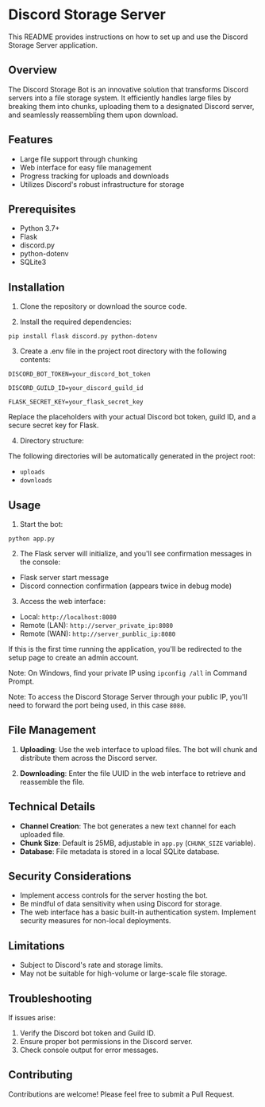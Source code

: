 # Discord Storage Server

This README provides instructions on how to set up and use the Discord Storage Server application.

## Overview

The Discord Storage Bot is an innovative solution that transforms Discord servers into a file storage system. It efficiently handles large files by breaking them into chunks, uploading them to a designated Discord server, and seamlessly reassembling them upon download.

## Features

- Large file support through chunking
- Web interface for easy file management
- Progress tracking for uploads and downloads
- Utilizes Discord's robust infrastructure for storage

## Prerequisites

- Python 3.7+
- Flask
- discord.py
- python-dotenv
- SQLite3

## Installation

1. Clone the repository or download the source code.

2. Install the required dependencies:

  ```pip install flask discord.py python-dotenv```

3. Create a .env file in the project root directory with the following contents:

  ```
  DISCORD_BOT_TOKEN=your_discord_bot_token

  DISCORD_GUILD_ID=your_discord_guild_id

  FLASK_SECRET_KEY=your_flask_secret_key
  ```

  Replace the placeholders with your actual Discord bot token, guild ID, and a secure secret key for Flask.

4. Directory structure:

  The following directories will be automatically generated in the project root:
  - `uploads`
  - `downloads`

## Usage

1. Start the bot:

  ```python app.py```

2. The Flask server will initialize, and you'll see confirmation messages in the console:
  - Flask server start message
  - Discord connection confirmation (appears twice in debug mode)

3. Access the web interface:
  - Local: `http://localhost:8080`
  - Remote (LAN): `http://server_private_ip:8080`
  - Remote (WAN): `http://server_punblic_ip:8080`

  If this is the first time running the application, you'll be redirected to the setup page to create an admin account.

Note: On Windows, find your private IP using `ipconfig /all` in Command Prompt.

Note: To access the Discord Storage Server through your public IP, you'll need to forward the port being used, in this case `8080`.

## File Management

1. **Uploading**: Use the web interface to upload files. The bot will chunk and distribute them across the Discord server.

2. **Downloading**: Enter the file UUID in the web interface to retrieve and reassemble the file.

## Technical Details

- **Channel Creation**: The bot generates a new text channel for each uploaded file.
- **Chunk Size**: Default is 25MB, adjustable in `app.py` (`CHUNK_SIZE` variable).
- **Database**: File metadata is stored in a local SQLite database.

## Security Considerations

- Implement access controls for the server hosting the bot.
- Be mindful of data sensitivity when using Discord for storage.
- The web interface has a basic built-in authentication system. Implement security measures for non-local deployments.

## Limitations

- Subject to Discord's rate and storage limits.
- May not be suitable for high-volume or large-scale file storage.

## Troubleshooting

If issues arise:
1. Verify the Discord bot token and Guild ID.
2. Ensure proper bot permissions in the Discord server.
3. Check console output for error messages.

## Contributing

Contributions are welcome! Please feel free to submit a Pull Request.
